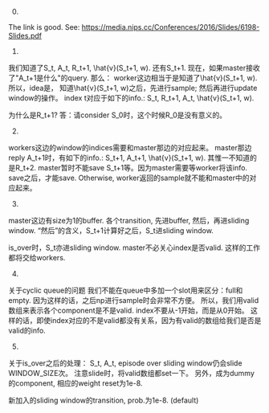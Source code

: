 0.
The link is good. See:
https://media.nips.cc/Conferences/2016/Slides/6198-Slides.pdf

1.
我们知道了S_t, A_t, R_t+1, \hat{v}(S_t+1, w). 还有S_t+1.
现在，如果master接收了"A_t+1是什么"的query. 那么：
worker这边相当于是知道了\hat{v}(S_t+1, w).
所以，idea是，
知道\hat{v}(S_t+1, w)之后，先进行sample; 然后再进行update window的操作。
index t对应于如下的info.:
S_t, R_t+1, A_t, \hat{v}(S_t+1, w).

为什么是R_t+1? 答：请consider S_0时，这个时候R_0是没有意义的。

2.
workers这边的window的indices需要和master那边的对应起来。
master那边reply A_t+1时，有如下的info.:
S_t+1, A_t+1, \hat{v}(S_t+1, w).
其惟一不知道的是R_t+2.
master暂时不能save S_t+1等。因为master需要等worker将该info. save之后，才能save.
Otherwise, worker返回的sample就不能和master中的对应起来。

3.
master这边有size为1的buffer. 各个transition, 先进buffer, 然后，再进sliding window.
“然后”的含义，S_t+1计算好之后，S_t进sliding window.

is_over时，S_t亦进sliding window. master不必关心index是否valid. 这样的工作都将交给workers.

4.
关于cyclic queue的问题
我们不能在queue中多加一个slot用来区分：full和empty.
因为这样的话，之后np进行sample时会非常不方便。
所以，我们用valid数组来表示各个component是不是valid.
index不要从-1开始，而是从0开始。
这样的话，即使index对应的不是valid都没有关系，因为有valid的数组给我们是否是valid的info.

5.
关于is_over之后的处理：
S_t, A_t, episode over
sliding window仍会slide WINDOW_SIZE次。
注意slide时，将valid数组都set一下。
另外，成为dummy的component, 相应的weight reset为1e-8.

新加入的sliding window的transition, prob.为1e-8. (default)




























